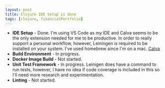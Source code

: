 ```yaml
---
layout: post
title: Clojure IDE Setup is done
tags: [clojure, financialPortfolio]
---
```


* **IDE Setup** - Done.  I'm using VS Code as my IDE and Calva seems to be the only extension needed for me to be productive.  In order to really support a personal workflow, however, Leiningen is required to be installed on your system.  I've used homebrew since I'm on a mac.  <a href="https://calva.io/">Calva</a>
* **Build Environment** - In progress.  
* **Docker Image Build** - Not started.
* **Unit Test Framework** - In progress.  Leinigen does have a command to run tests, however, I have no idea if code coverage is included in this so I'll need more research and experimentation.
* **Linting** - Not started.